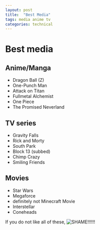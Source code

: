 ```yaml
---
layout: post
title:  "Best Media"
tags: media anime tv
categories: technical
---
```

# Best media
## Anime/Manga
* Dragon Ball (Z)
* One-Punch Man
* Attack on Titan
* Fullmetal Alchemist
* One Piece
* The Promised Neverland
## TV series
* Gravity Falls
* Rick and Morty
* South Park
* Block 13 (subbed)
* Chimp Crazy
* Smiling Friends
## Movies
* Star Wars
* Megaforce
* definitely not Minecraft Movie
* Interstellar
* Coneheads

If you do not like all of these, ![SHAME!!!!!!](https://media2.giphy.com/media/v1.Y2lkPTc5MGI3NjExMmlmb2NpbzIxbDNyYmJ1dHZpYTJ0aDI4bHVtd29sdjM4bmw0MzRoNSZlcD12MV9pbnRlcm5hbF9naWZfYnlfaWQmY3Q9Zw/PJeKg31621Wgw/giphy.gif)
